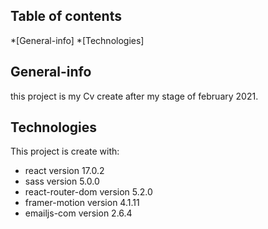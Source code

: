 ## Table of contents
*[General-info]
*[Technologies]

## General-info
  this project is my Cv create after my stage of february 2021.

## Technologies

This project is create with:
* react version 17.0.2   
* sass version 5.0.0
* react-router-dom version 5.2.0
* framer-motion version 4.1.11
* emailjs-com version 2.6.4
